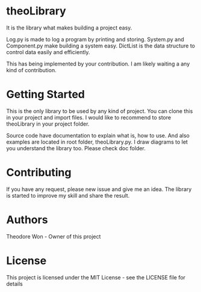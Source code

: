 # theoLibrary

It is the library what makes building a project easy.

Log.py is made to log a program by printing and storing.
System.py and Component.py make building a system easy.
DictList is the data structure to control data easily and efficiently.

This has being implemented by your contribution.
I am likely waiting a any kind of contribution.


# Getting Started

This is the only library to be used by any kind of project.
You can clone this in your project and import files.
I would like to recommend to store theoLibrary in your project folder.

Source code have documentation to explain what is, how to use.
And also examples are located in root folder, theoLibrary.py.
I draw diagrams to let you understand the library too.
Please check doc folder.


# Contributing

If you have any request, please new issue and give me an idea.
The library is started to improve my skill and share the result.


# Authors

Theodore Won - Owner of this project


# License

This project is licensed under the MIT License - see the LICENSE file for details
